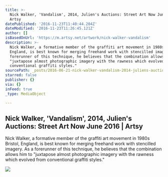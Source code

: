 ```yaml
---
title: >-
  Nick Walker, 'Vandalism', 2014, Julien's Auctions: Street Art Now June 2016 |
  Artsy
datePublished: '2016-11-23T11:40:44.204Z'
dateModified: '2016-11-23T11:26:45.121Z'
author: []
isBasedOnUrl: 'https://m.artsy.net/artwork/nick-walker-vandalism'
description: >-
  Nick Walker, a formative member of the graffiti art movement in 1980s Bristol,
  England, is best known for merging freehand work with stencilled imagery. As a
  forerunner of this technique, he believes that the combination allows him to
  "juxtapose almost photographic imagery with the rawness which evolved from
  conventional graffiti styles."
sourcePath: _posts/2016-06-21-nick-walker-vandalism-2014-juliens-auctions-street-ar.md
starred: false
publisher: {}
via: {}
inFeed: true
_type: MediaObject

---
```

<article style=""><h1>Nick Walker, 'Vandalism', 2014, Julien's Auctions: Street Art Now June 2016 | Artsy</h1><p>Nick Walker, a formative member of the graffiti art movement in 1980s Bristol, England, is best known for merging freehand work with stencilled imagery. As a forerunner of this technique, he believes that the combination allows him to "juxtapose almost photographic imagery with the rawness which evolved from conventional graffiti styles."</p><img src="https://d32dm0rphc51dk.cloudfront.net/9PQH3_0cTlLsyuKTCEmS6A/large.jpg" /></article>